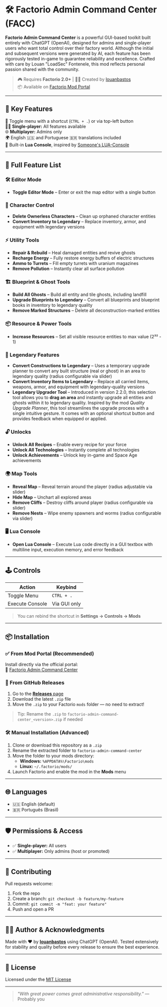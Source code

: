# 🛠️ Factorio Admin Command Center (FACC)

**Factorio Admin Command Center** is a powerful GUI-based toolkit built entirely with ChatGPT (OpenAI), designed for admins and single-player users who want total control over their factory world. Although the initial and subsequent versions were generated by AI, each feature has been rigorously tested in-game to guarantee reliability and excellence. Crafted with care by Louan "LoadSec" Fontenele, this mod reflects personal passion shared with the community.

> 🎮 Requires **Factorio 2.0+** | 👨‍💻 Created by [louanbastos](https://github.com/loadsec)  
> 📦 Available on [Factorio Mod Portal](https://mods.factorio.com/mod/factorio-admin-command-center)

---

## 🚀 Key Features

🔘 Toggle menu with a shortcut (`CTRL + .`) or via top-left button  
🧑‍💻 **Single-player:** All features available  
🌐 **Multiplayer:** Admins only  
🌍 English 🇺🇸 and Portuguese 🇧🇷 translations included  
🧠 Built-in **Lua Console**, inspired by [Someone's LUA-Console](https://mods.factorio.com/mod/some-luaconsole)

---

## 🧩 Full Feature List

### 🛠️ Editor Mode

- **Toggle Editor Mode** – Enter or exit the map editor with a single button

### 🧍 Character Control

- **Delete Ownerless Characters** – Clean up orphaned character entities
- **Convert Inventory to Legendary** – Replace inventory, armor, and equipment with legendary versions

### ⚡ Utility Tools

- **Repair & Rebuild** – Heal damaged entities and revive ghosts
- **Recharge Energy** – Fully restore energy buffers of electric structures
- **Ammo to Turrets** – Fill empty turrets with uranium magazines
- **Remove Pollution** – Instantly clear all surface pollution

### 🏗️ Blueprint & Ghost Tools

- **Build All Ghosts** – Build all entity and tile ghosts, including landfill
- **Upgrade Blueprints to Legendary** – Convert all blueprints and blueprint books in inventory to legendary quality
- **Remove Marked Structures** – Delete all deconstruction-marked entities

### 📦 Resource & Power Tools

- **Increase Resources** – Set all visible resource entities to max value (2³² - 1)

### 💎 Legendary Features

- **Convert Constructions to Legendary** – Uses a temporary upgrade planner to convert any built structure (real or ghost) in an area to legendary quality (radius configurable via slider)
- **Convert Inventory Items to Legendary** – Replace all carried items, weapons, armor, and equipment with legendary-quality versions
- **Legendary Upgrader Tool** – Introduced in version 2.2.0, this selection tool allows you to **drag an area** and instantly upgrade all entities and ghosts within it to legendary quality. Inspired by the mod _Quality Upgrade Planner_, this tool streamlines the upgrade process with a single intuitive gesture. It comes with an optional shortcut button and provides feedback when equipped or applied.

### 🔓 Unlocks

- **Unlock All Recipes** – Enable every recipe for your force
- **Unlock All Technologies** – Instantly complete all technologies
- **Unlock Achievements** – Unlock key in-game and Space Age achievements

### 🌍 Map Tools

- **Reveal Map** – Reveal terrain around the player (radius adjustable via slider)
- **Hide Map** – Unchart all explored areas
- **Remove Cliffs** – Destroy cliffs around player (radius configurable via slider)
- **Remove Nests** – Wipe enemy spawners and worms (radius configurable via slider)

### 🖥️ Lua Console

- **Open Lua Console** – Execute Lua code directly in a GUI textbox with multiline input, execution memory, and error feedback

---

## 🕹️ Controls

| Action          | Keybind      |
| --------------- | ------------ |
| Toggle Menu     | `CTRL + .`   |
| Execute Console | Via GUI only |

> You can rebind the shortcut in **Settings → Controls → Mods**

---

## 📦 Installation

### ✅ From Mod Portal (Recommended)

Install directly via the official portal:  
🔗 [Factorio Admin Command Center](https://mods.factorio.com/mod/factorio-admin-command-center)

### 🔻 From GitHub Releases

1. Go to the [**Releases** page](https://github.com/loadsec/factorio-admin-command-center/releases)
2. Download the latest `.zip` file
3. Move the `.zip` to your Factorio `mods` folder — no need to extract!

> Tip: Rename the `.zip` to `factorio-admin-command-center_<version>.zip` if needed

### 🛠️ Manual Installation (Advanced)

1. Clone or download this repository as a `.zip`
2. Rename the extracted folder to `factorio-admin-command-center`
3. Move the folder to your mods directory:
   - **Windows:** `%APPDATA%\Factorio\mods`
   - **Linux:** `~/.factorio/mods/`
4. Launch Factorio and enable the mod in the **Mods** menu

---

## 🌐 Languages

- 🇺🇸 English (default)
- 🇧🇷 Português (Brasil)

---

## 🛡️ Permissions & Access

- ✅ **Single-player:** All users
- ✅ **Multiplayer:** Only admins (host or promoted)

---

## 🤝 Contributing

Pull requests welcome:

1. Fork the repo
2. Create a branch: `git checkout -b feature/my-feature`
3. Commit: `git commit -m "feat: your feature"`
4. Push and open a PR

---

## 👨‍💻 Author & Acknowledgments

Made with ❤️ by **[louanbastos](https://github.com/loadsec)** using ChatGPT (OpenAI). Tested extensively for stability and quality before every release to ensure the best experience.

---

## 📄 License

Licensed under the [MIT License](LICENSE)

---

> _"With great power comes great administrative responsibility."_ — Probably you
